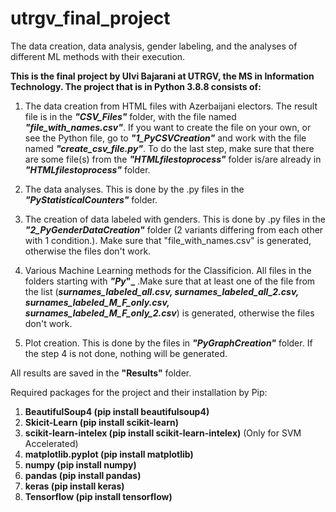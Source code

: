 # utrgv_final_project
 The data creation, data analysis, gender labeling, and the analyses of different ML methods with their execution.

**This is the final project by Ulvi Bajarani at UTRGV, the MS in Information Technology. The project that is in Python 3.8.8 consists of:**

1) The data creation from HTML files with Azerbaijani electors. The result file is in the **_"CSV_Files"_** folder, with the file named **_"file_with_names.csv"_**. If you want to create the file on your own, or see the Python file, go to **_"1_PyCSVCreation"_** and work with the file named **_"create_csv_file.py"_**. To do the last step, make sure that there are some file(s) from the **_"HTMLfilestoprocess"_** folder is/are already in **_"HTMLfilestoprocess"_** folder.

2) The data analyses. This is done by the .py files in the **_"PyStatisticalCounters"_** folder.

3) The creation of data labeled with genders. This is done by .py files in the **_"2_PyGenderDataCreation"_** folder (2 variants differing from each other with 1 condition.). Make sure that "file_with_names.csv" is generated, otherwise the files don't work.

4) Various Machine Learning methods for the Classificion. All files in the folders starting with **_"Py_"_** .Make sure that at least one of the file from the list (**_surnames_labeled_all.csv, surnames_labeled_all_2.csv, surnames_labeled_M_F_only.csv, surnames_labeled_M_F_only_2.csv_**) is generated, otherwise the files don't work. 

5) Plot creation. This is done by the files in **_"PyGraphCreation"_** folder. If the step 4 is not done, nothing will be generated.

All results are saved in the **"Results"** folder.

Required packages for the project and their installation by Pip:

1) **BeautifulSoup4 (pip install beautifulsoup4)**
2) **Skicit-Learn (pip install scikit-learn)**
3) **scikit-learn-intelex (pip install scikit-learn-intelex)** (Only for SVM Accelerated)
4) **matplotlib.pyplot (pip install matplotlib)**
5) **numpy (pip install numpy)**
6) **pandas (pip install pandas)**
7) **keras (pip install keras)**
8) **Tensorflow (pip install tensorflow)**